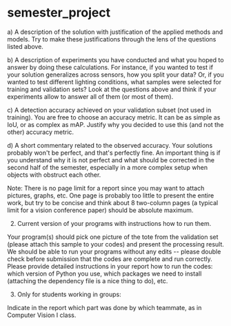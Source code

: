 # semester_project
a) A description of the solution with justification of the applied methods and models. Try to make these justifications through the lens of the questions listed above.

b) A description of experiments you have conducted and what you hoped to answer by doing these calculations. For instance, if you wanted to test if your solution generalizes across sensors, how you split your data? Or, if you wanted to test different lighting conditions, what samples were selected for training and validation sets? Look at the questions above and think if your experiments allow to answer all of them (or most of them). 

c) A detection accuracy achieved on your validation subset (not used in training). You are free to choose an accuracy metric. It can be as simple as IoU, or as complex as mAP. Justify why you decided to use this (and not the other) accuracy metric. 

d) A short commentary related to the observed accuracy. Your solutions probably won't be perfect, and that's perfectly fine. An important thing is if you understand why it is not perfect and what should be corrected in the second half of the semester, especially in a more complex setup when objects with obstruct each other. 

Note: There is no page limit for a report since you may want to attach pictures, graphs, etc. One page is probably too little to present the entire work, but try to be concise and think about 8 two-column pages (a typical limit for a vision conference paper) should be absolute maximum.

2. Current version of your programs with instructions how to run them.

Your program(s) should pick one picture of the tote from the validation set (please attach this sample to your codes) and present the processing result. We should be able to run your programs without any edits -- please double check before submission that the codes are complete and run correctly. Please provide detailed instructions in your report how to run the codes: which version of Python you use, which packages we need to install (attaching the dependency file is a nice thing to do), etc.

3. Only for students working in groups:

Indicate in the report which part was done by which teammate, as in Computer Vision I class.

